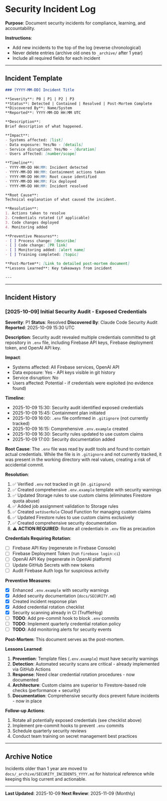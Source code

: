 # Security Incident Log

**Purpose**: Document security incidents for compliance, learning, and accountability.

**Instructions**:
- Add new incidents to the top of the log (reverse chronological)
- Never delete entries (archive old ones to `_archive/` after 1 year)
- Include all required fields for each incident

---

## Incident Template

```markdown
### [YYYY-MM-DD] Incident Title

**Severity**: P0 | P1 | P2 | P3
**Status**: Detected | Contained | Resolved | Post-Mortem Complete
**Discovered By**: Name/System
**Reported**: YYYY-MM-DD HH:MM UTC

**Description**:
Brief description of what happened.

**Impact**:
- Systems affected: [list]
- Data exposure: Yes/No - [details]
- Service disruption: Yes/No - [duration]
- Users affected: [number/scope]

**Timeline**:
- YYYY-MM-DD HH:MM: Incident detected
- YYYY-MM-DD HH:MM: Containment actions taken
- YYYY-MM-DD HH:MM: Root cause identified
- YYYY-MM-DD HH:MM: Fix deployed
- YYYY-MM-DD HH:MM: Incident resolved

**Root Cause**:
Technical explanation of what caused the incident.

**Resolution**:
1. Actions taken to resolve
2. Credentials rotated (if applicable)
3. Code changes deployed
4. Monitoring added

**Preventive Measures**:
- [ ] Process change: [describe]
- [ ] Code change: [PR link]
- [ ] Monitoring added: [alert name]
- [ ] Training completed: [topic]

**Post-Mortem**: [Link to detailed post-mortem document]
**Lessons Learned**: Key takeaways from incident

---
```

---

## Incident History

### [2025-10-09] Initial Security Audit - Exposed Credentials

**Severity**: P1
**Status**: Resolved
**Discovered By**: Claude Code Security Audit
**Reported**: 2025-10-09 15:30 UTC

**Description**:
Security audit revealed multiple credentials committed to git repository in `.env` file, including Firebase API keys, Firebase deployment token, and OpenAI API key.

**Impact**:
- Systems affected: All Firebase services, OpenAI API
- Data exposure: Yes - API keys visible in git history
- Service disruption: No
- Users affected: Potential - if credentials were exploited (no evidence found)

**Timeline**:
- 2025-10-09 15:30: Security audit identified exposed credentials
- 2025-10-09 15:45: Containment plan initiated
- 2025-10-09 16:00: `.env` file confirmed in `.gitignore` (not currently tracked)
- 2025-10-09 16:15: Comprehensive `.env.example` created
- 2025-10-09 16:30: Security rules updated to use custom claims
- 2025-10-09 17:00: Security documentation added

**Root Cause**:
The `.env` file was read by audit tools and found to contain actual credentials. While the file is in `.gitignore` and not currently tracked, it was present in the working directory with real values, creating a risk of accidental commit.

**Resolution**:
1. ✅ Verified `.env` not tracked in git (in `.gitignore`)
2. ✅ Created comprehensive `.env.example` template with security warnings
3. ✅ Updated Storage rules to use custom claims (eliminates Firestore quota abuse)
4. ✅ Added job assignment validation to Storage rules
5. ✅ Created `setUserRole` Cloud Function for managing custom claims
6. ✅ Updated Firestore rules to use custom claims exclusively
7. ✅ Created comprehensive security documentation
8. ⚠️  **ACTION REQUIRED**: Rotate all credentials in `.env` file as precaution

**Credentials Requiring Rotation**:
- [ ] Firebase API Key (regenerate in Firebase Console)
- [ ] Firebase Deployment Token (run `firebase login:ci`)
- [ ] OpenAI API Key (regenerate in OpenAI platform)
- [ ] Update GitHub Secrets with new tokens
- [ ] Audit Firebase Auth logs for suspicious activity

**Preventive Measures**:
- [x] Enhanced `.env.example` with security warnings
- [x] Added security documentation (`docs/SECURITY.md`)
- [x] Created incident response plan
- [x] Added credential rotation checklist
- [x] Security scanning already in CI (TruffleHog)
- [ ] **TODO**: Add pre-commit hook to block `.env` commits
- [ ] **TODO**: Implement quarterly credential rotation policy
- [ ] **TODO**: Add monitoring alerts for security events

**Post-Mortem**: This document serves as the post-mortem.

**Lessons Learned**:
1. **Prevention**: Template files (`.env.example`) must have security warnings
2. **Detection**: Automated security scans are critical - already implemented via GitHub Actions
3. **Response**: Need clear credential rotation procedures - now documented
4. **Architecture**: Custom claims are superior to Firestore-based role checks (performance + security)
5. **Documentation**: Comprehensive security docs prevent future incidents - now in place

**Follow-up Actions**:
1. Rotate all potentially exposed credentials (see checklist above)
2. Implement pre-commit hooks to prevent `.env` commits
3. Schedule quarterly security reviews
4. Conduct team training on secret management best practices

---

## Archive Notice

Incidents older than 1 year are moved to `docs/_archive/SECURITY_INCIDENTS_YYYY.md` for historical reference while keeping this log current and actionable.

---

**Last Updated**: 2025-10-09
**Next Review**: 2025-11-09 (Monthly)
